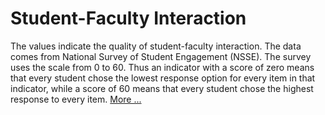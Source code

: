 # Student-Faculty Interaction

The values indicate the quality of student-faculty interaction.  The data comes from National Survey of Student Engagement (NSSE).
The survey uses the scale from 0 to 60. Thus an indicator with a score of zero means that every student chose the lowest response option for every item in that indicator, while a score of 60 means that every student chose the highest response to every item. [More ...](http://nsse.indiana.edu/html/engagement_indicators.cfm)